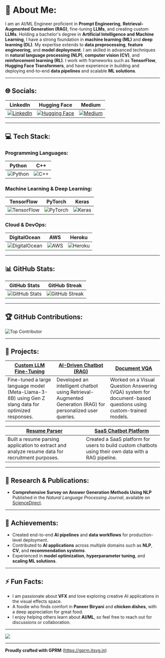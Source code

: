 # 💫 About Me:
I am an AI/ML Engineer proficient in **Prompt Engineering**, **Retrieval-Augmented Generation (RAG)**, fine-tuning **LLMs**, and creating custom **LLMs**. Holding a bachelor's degree in **Artificial Intelligence and Machine Learning**, I have a strong foundation in **machine learning (ML)** and **deep learning (DL)**. My expertise extends to **data preprocessing**, **feature engineering**, and **model deployment**. I am skilled in advanced techniques in **natural language processing (NLP)**, **computer vision (CV)**, and **reinforcement learning (RL)**. I work with frameworks such as **TensorFlow**, **Hugging Face Transformers**, and have experience in building and deploying end-to-end **data pipelines** and scalable **ML solutions**.

---

## 🌐 Socials:

| LinkedIn                                      | Hugging Face                                | Medium                                  |
|-----------------------------------------------|---------------------------------------------|-----------------------------------------|
| [![LinkedIn](https://img.shields.io/badge/LinkedIn-%230077B5.svg?logo=linkedin&logoColor=white)](https://linkedin.com/in/abhinavsarkarr) | [![Hugging Face](https://img.shields.io/badge/Hugging%20Face-%23FFAA00.svg?logo=huggingface&logoColor=white)](https://huggingface.co/abhinavsarkar) | [![Medium](https://img.shields.io/badge/Medium-12100E?logo=medium&logoColor=white)](https://medium.com/@abhinavsarkar53) |

---

## 💻 Tech Stack:

### **Programming Languages:**

| Python                                       | C++                                        |
|----------------------------------------------|--------------------------------------------|
| ![Python](https://img.shields.io/badge/python-3670A0?style=for-the-badge&logo=python&logoColor=ffdd54) | ![C++](https://img.shields.io/badge/c++-%2300599C.svg?style=for-the-badge&logo=c%2B%2B&logoColor=white) |

### **Machine Learning & Deep Learning:**

| TensorFlow                                  | PyTorch                                   | Keras                                     |
|---------------------------------------------|-------------------------------------------|-------------------------------------------|
| ![TensorFlow](https://img.shields.io/badge/TensorFlow-%23FF6F00.svg?style=for-the-badge&logo=TensorFlow&logoColor=white) | ![PyTorch](https://img.shields.io/badge/PyTorch-%23EE4C2C.svg?style=for-the-badge&logo=PyTorch&logoColor=white) | ![Keras](https://img.shields.io/badge/Keras-%23D00000.svg?style=for-the-badge&logo=Keras&logoColor=white) |

### **Cloud & DevOps:**

| DigitalOcean                                | AWS                                        | Heroku                                   |
|---------------------------------------------|--------------------------------------------|------------------------------------------|
| ![DigitalOcean](https://img.shields.io/badge/DigitalOcean-%230167ff.svg?style=for-the-badge&logo=digitalOcean&logoColor=white) | ![AWS](https://img.shields.io/badge/AWS-%23FF9900.svg?style=for-the-badge&logo=amazonaws&logoColor=white) | ![Heroku](https://img.shields.io/badge/heroku-%23430098.svg?style=for-the-badge&logo=heroku&logoColor=white) |

---

## 📊 GitHub Stats:

| GitHub Stats                                 | GitHub Streak                              |
|----------------------------------------------|--------------------------------------------|
| ![GitHub Stats](https://github-readme-stats.vercel.app/api?username=abhinavsarkarr&theme=dark&hide_border=false&include_all_commits=false&count_private=true) | ![GitHub Streak](https://github-readme-streak-stats.herokuapp.com/?user=abhinavsarkarr&theme=dark&hide_border=false) |

---

## 🏆 GitHub Contributions:

![Top Contributor](https://github-contributor-stats.vercel.app/api?username=abhinavsarkarr&limit=5&theme=dark&combine_all_yearly_contributions=true)

---

## 💼 Projects:

| [Custom LLM Fine-Tuning](https://github.com/abhinavsarkarr/Custom-LLM-Finetuning) | [AI-Driven Chatbot (RAG)](https://github.com/abhinavsarkarr/AI-Chatbot-RAG) | [Document VQA](https://github.com/abhinavsarkarr/Florence-2-FT-DocVQA) |
|---------------------------------------------|--------------------------------------------|--------------------------------------------|
| Fine-tuned a large language model (Meta-Llama-3-8B) using Gen Z slang data for optimized responses. | Developed an intelligent chatbot using Retrieval-Augmented Generation (RAG) for personalized user queries. | Worked on a Visual Question Answering (VQA) system for document-based questions using custom-trained models. |

| [Resume Parser](https://github.com/abhinavsarkarr/Resume-Parser) | [SaaS Chatbot Platform](https://github.com/abhinavsarkarr/SaaS-Chatbot-Platform) |
|---------------------------------------------------------------|----------------------------------------------------------------------------------|
| Built a resume parsing application to extract and analyze resume data for recruitment purposes. | Created a SaaS platform for users to build custom chatbots using their own data with a RAG pipeline. |

---

## 🧠 Research & Publications:
- **Comprehensive Survey on Answer Generation Methods Using NLP**  
  Published in the *Natural Language Processing Journal*, available on [ScienceDirect](https://www.sciencedirect.com/science/article/pii/S2949719124000360?via%3Dihub).

---

## 🏅 Achievements:
- Created end-to-end **AI pipelines** and **data workflows** for production-level deployment.
- Contributed to **AI applications** across multiple domains such as **NLP**, **CV**, and **recommendation systems**.
- Experienced in **model optimization**, **hyperparameter tuning**, and **scaling ML solutions**.

---

## ⚡ Fun Facts:
- I am passionate about **VFX** and love exploring creative AI applications in the visual effects space.
- A foodie who finds comfort in **Paneer Biryani** and **chicken dishes**, with a deep appreciation for great food.
- I enjoy helping others learn about **AI/ML**, so feel free to reach out for discussions or collaboration.

---

[![](https://visitcount.itsvg.in/api?id=abhinavsarkarr&icon=0&color=1)](https://visitcount.itsvg.in)

---

**Proudly crafted with GPRM** (https://gprm.itsvg.in)
